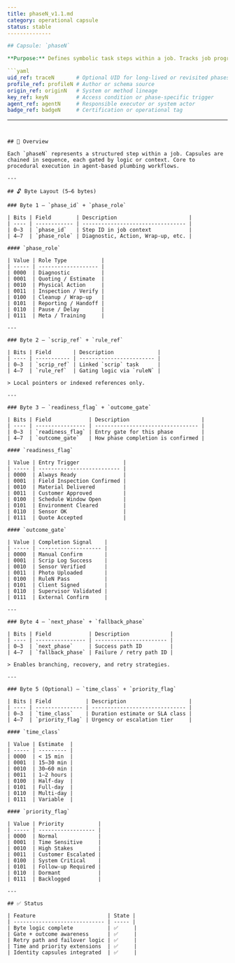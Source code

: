 ```yaml
---
title: phaseN_v1.1.md
category: operational capsule
status: stable
--------------

## Capsule: `phaseN`

**Purpose:** Defines symbolic task steps within a job. Tracks job progress, execution logic, fallback paths, and priority.

```yaml
uid_ref: traceN       # Optional UID for long-lived or revisited phases
profile_ref: profileN # Author or schema source
origin_ref: originN   # System or method lineage
key_ref: keyN         # Access condition or phase-specific trigger
agent_ref: agentN     # Responsible executor or system actor
badge_ref: badgeN     # Certification or operational tag
```

---
```


## 📝 Overview

Each `phaseN` represents a structured step within a job. Capsules are chained in sequence, each gated by logic or context. Core to procedural execution in agent-based plumbing workflows.

---

## 🔓 Byte Layout (5–6 bytes)

### Byte 1 — `phase_id` + `phase_role`

| Bits | Field        | Description                       |
| ---- | ------------ | --------------------------------- |
| 0–3  | `phase_id`   | Step ID in job context            |
| 4–7  | `phase_role` | Diagnostic, Action, Wrap-up, etc. |

#### `phase_role`

| Value | Role Type           |
| ----- | ------------------- |
| 0000  | Diagnostic          |
| 0001  | Quoting / Estimate  |
| 0010  | Physical Action     |
| 0011  | Inspection / Verify |
| 0100  | Cleanup / Wrap-up   |
| 0101  | Reporting / Handoff |
| 0110  | Pause / Delay       |
| 0111  | Meta / Training     |

---

### Byte 2 — `scrip_ref` + `rule_ref`

| Bits | Field       | Description              |
| ---- | ----------- | ------------------------ |
| 0–3  | `scrip_ref` | Linked `scrip` task      |
| 4–7  | `rule_ref`  | Gating logic via `ruleN` |

> Local pointers or indexed references only.

---

### Byte 3 — `readiness_flag` + `outcome_gate`

| Bits | Field            | Description                       |
| ---- | ---------------- | --------------------------------- |
| 0–3  | `readiness_flag` | Entry gate for this phase         |
| 4–7  | `outcome_gate`   | How phase completion is confirmed |

#### `readiness_flag`

| Value | Entry Trigger              |
| ----- | -------------------------- |
| 0000  | Always Ready               |
| 0001  | Field Inspection Confirmed |
| 0010  | Material Delivered         |
| 0011  | Customer Approved          |
| 0100  | Schedule Window Open       |
| 0101  | Environment Cleared        |
| 0110  | Sensor OK                  |
| 0111  | Quote Accepted             |

#### `outcome_gate`

| Value | Completion Signal    |
| ----- | -------------------- |
| 0000  | Manual Confirm       |
| 0001  | Scrip Log Success    |
| 0010  | Sensor Verified      |
| 0011  | Photo Uploaded       |
| 0100  | RuleN Pass           |
| 0101  | Client Signed        |
| 0110  | Supervisor Validated |
| 0111  | External Confirm     |

---

### Byte 4 — `next_phase` + `fallback_phase`

| Bits | Field            | Description             |
| ---- | ---------------- | ----------------------- |
| 0–3  | `next_phase`     | Success path ID         |
| 4–7  | `fallback_phase` | Failure / retry path ID |

> Enables branching, recovery, and retry strategies.

---

### Byte 5 (Optional) — `time_class` + `priority_flag`

| Bits | Field           | Description                    |
| ---- | --------------- | ------------------------------ |
| 0–3  | `time_class`    | Duration estimate or SLA class |
| 4–7  | `priority_flag` | Urgency or escalation tier     |

#### `time_class`

| Value | Estimate  |
| ----- | --------- |
| 0000  | < 15 min  |
| 0001  | 15–30 min |
| 0010  | 30–60 min |
| 0011  | 1–2 hours |
| 0100  | Half-day  |
| 0101  | Full-day  |
| 0110  | Multi-day |
| 0111  | Variable  |

#### `priority_flag`

| Value | Priority           |
| ----- | ------------------ |
| 0000  | Normal             |
| 0001  | Time Sensitive     |
| 0010  | High Stakes        |
| 0011  | Customer Escalated |
| 0100  | System Critical    |
| 0101  | Follow-up Required |
| 0110  | Dormant            |
| 0111  | Backlogged         |

---

## ✅ Status

| Feature                       | State |
| ----------------------------- | ----- |
| Byte logic complete           | ✅     |
| Gate + outcome awareness      | ✅     |
| Retry path and failover logic | ✅     |
| Time and priority extensions  | ✅     |
| Identity capsules integrated  | ✅     |
